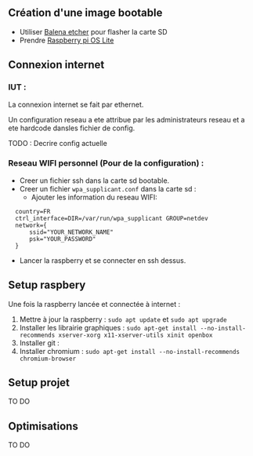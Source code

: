 ## Création d'une image bootable

- Utiliser [Balena etcher](https://www.balena.io/etcher/) pour flasher la carte SD
- Prendre [Raspberry pi OS Lite](https://www.raspberrypi.com/software/operating-systems/)

## Connexion internet

### IUT :

La connexion internet se fait par ethernet.

Un configuration reseau a ete attribue par les administrateurs reseau et a ete hardcode dansles fichier de config.

TODO : Decrire config actuelle

### Reseau WIFI personnel (Pour de la configuration) :

- Creer un fichier ssh dans la carte sd bootable.
- Creer un fichier `wpa_supplicant.conf` dans la carte sd :
  - Ajouter les information du reseau WIFI:
```
  country=FR
  ctrl_interface=DIR=/var/run/wpa_supplicant GROUP=netdev
  network={
      ssid="YOUR_NETWORK_NAME"
      psk="YOUR_PASSWORD"
  }
```

- Lancer la raspberry et se connecter en ssh dessus.

## Setup raspbery

Une fois la raspberry lancée et connectée à internet :

1. Mettre à jour la raspberry : `sudo apt update` et `sudo apt upgrade`
2. Installer les librairie graphiques : `sudo apt-get install --no-install-recommends xserver-xorg x11-xserver-utils xinit openbox`
3. Installer git :
4. Installer chromium : `sudo apt-get install --no-install-recommends chromium-browser`

## Setup projet

TO DO

## Optimisations

TO DO
